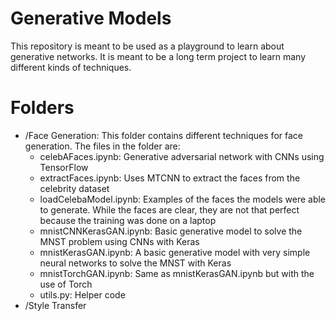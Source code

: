 # Generative Models
This repository is meant to be used as a playground to learn about generative networks. It is meant to be a long term project to learn many different kinds of techniques. 
# Folders
- /Face Generation: This folder contains different techniques for face generation. The files in the folder are:
    - celebAFaces.ipynb: Generative adversarial network with CNNs using TensorFlow
    - extractFaces.ipynb: Uses MTCNN to extract the faces from the celebrity dataset
    - loadCelebaModel.ipynb: Examples of the faces the models were able to generate. While the faces are clear, they are not that perfect because the training was done on a laptop
    - mnistCNNKerasGAN.ipynb: Basic generative model to solve the MNST problem using CNNs with Keras
    - mnistKerasGAN.ipynb: A basic generative model with very simple neural networks to solve the MNST with Keras
    - mnistTorchGAN.ipynb: Same as mnistKerasGAN.ipynb but with the use of Torch
    - utils.py: Helper code 
- /Style Transfer
